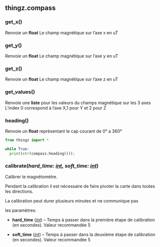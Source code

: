 ## thingz.compass


### get_x()

Renvoie un **float** Le champ magnétique sur l’axe x en uT

### get_y()

Renvoie un **float** Le champ magnétique sur l’axe y en uT


### get_z()

Renvoie un **float** Le champ magnétique sur l’axe z en uT


###  get_values()

Renvoie une **liste** pour les valeurs du champs magnétique sur les 3 axes
L’index 0 correspond à l’axe X,1 pour Y et 2 pour Z

### heading()

Renvoie un **float**  représentant le cap courant  de 0° a 360° 

``` python
from thingz import *

while True:
  print(str(compass.heading()));

```


### calibrate(_hard_time: [int](https://galaxia-circuitpy-doc.thingz.co/docs/library/builtins.html#int "int")_, _soft_time: [int](https://galaxia-circuitpy-doc.thingz.co/docs/library/builtins.html#int "int")_)

Calibrer le magnétomètre.

Pendant la calibration il est nécessaire de faire pivoter la carte dans toutes les directions.

La calibration peut durer plusieurs minutes
et ne communique pas

les paramètres:

-   **hard_time** ([_int_](https://galaxia-circuitpy-doc.thingz.co/docs/library/builtins.html#int "int")) – Temps à passer dans la première étape de calibration (en secondes). Valeur recommandée 5
    
-   **soft_time** ([_int_](https://galaxia-circuitpy-doc.thingz.co/docs/library/builtins.html#int "int")) – Temps à passer dans la deuxième étape de calibration (en secondes). Valeur recommandée 5